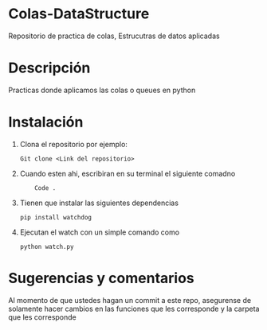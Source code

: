 # Colas-DataStructure
Repositorio de practica de colas, Estrucutras de datos aplicadas

# Descripción
Practicas donde aplicamos las colas o queues en python

# Instalación
1. Clona el repositorio por ejemplo: 
    ```pwsh
    Git clone <Link del repositorio>

2. Cuando esten ahi, escribiran en su terminal el siguiente comadno
    ```pwsh
        Code .

3. Tienen que instalar las siguientes dependencias
    ```pwsh
    pip install watchdog

4. Ejecutan el watch con un simple comando como
    ```pwsh
    python watch.py

# Sugerencias y comentarios

Al momento de que ustedes hagan un commit a este repo, asegurense de solamente hacer cambios en las funciones que les corresponde y la carpeta que les corresponde

